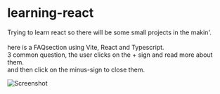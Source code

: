 # learning-react

Trying to learn react so there will be some small projects in the makin'.<br><br>
here is a FAQsection using Vite, React and Typescript.<br>
3 common question, the user clicks on the + sign and read more about them.<br>
and then click on the minus-sign to close them.

![Screenshot](faq-section.png.png)
